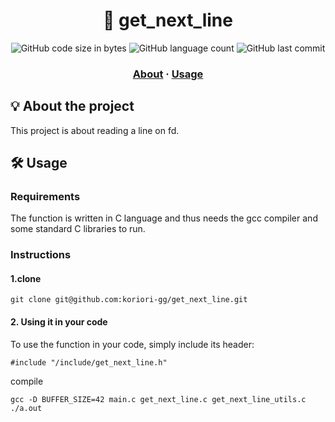 <h1 align="center">
	📖 get_next_line
</h1>
<p align="center">
	<img alt="GitHub code size in bytes" src="https://img.shields.io/github/languages/code-size/koriori-gg/get_next_line?color=blue">
	<img alt="GitHub language count" src="https://img.shields.io/github/languages/count/koriori-gg/get_next_line?color=yellow">
	<img alt="GitHub last commit" src="https://img.shields.io/github/last-commit/koriori-gg/get_next_line">
</p>
<h3 align="center">
	<a href="#%EF%B8%8F-about">About</a>
	<span> · </span>
	<a href="#%EF%B8%8F-usage">Usage</a>
</h3>


## 💡 About the project
This project is about reading a line on fd.
## 🛠️ Usage
### Requirements
The function is written in C language and thus needs the gcc compiler and some standard C libraries to run.

### Instructions
#### 1.clone
```
git clone git@github.com:koriori-gg/get_next_line.git
```
#### 2. Using it in your code
To use the function in your code, simply include its header:
```
#include "/include/get_next_line.h"
```
compile
```
gcc -D BUFFER_SIZE=42 main.c get_next_line.c get_next_line_utils.c 
./a.out
```
